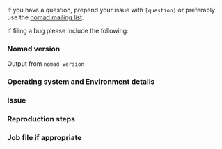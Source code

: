 If you have a question, prepend your issue with `[question]` or preferably use the [nomad mailing list](https://www.nomadproject.io/community.html).

If filing a bug please include the following:

### Nomad version
Output from `nomad version`

### Operating system and Environment details

### Issue

### Reproduction steps

### Job file if appropriate
